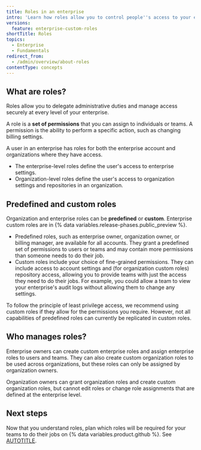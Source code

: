 ```yaml
---
title: Roles in an enterprise
intro: 'Learn how roles allow you to control people''s access to your enterprise''s settings and resources.'
versions:
  feature: enterprise-custom-roles
shortTitle: Roles
topics:
  - Enterprise
  - Fundamentals
redirect_from:
  - /admin/overview/about-roles
contentType: concepts
---
```


## What are roles?

Roles allow you to delegate administrative duties and manage access securely at every level of your enterprise.

A role is a **set of permissions** that you can assign to individuals or teams. A permission is the ability to perform a specific action, such as changing billing settings.

A user in an enterprise has roles for both the enterprise account and organizations where they have access.

* The enterprise-level roles define the user's access to enterprise settings.
* Organization-level roles define the user's access to organization settings and repositories in an organization.

## Predefined and custom roles

Organization and enterprise roles can be **predefined** or **custom**. Enterprise custom roles are in {% data variables.release-phases.public_preview %}.

* Predefined roles, such as enterprise owner, organization owner, or billing manager, are available for all accounts. They grant a predefined set of permissions to users or teams and may contain more permissions than someone needs to do their job.
* Custom roles include your choice of fine-grained permissions. They can include access to account settings and (for organization custom roles) repository access, allowing you to provide teams with just the access they need to do their jobs. For example, you could allow a team to view your enterprise's audit logs without allowing them to change any settings.

To follow the principle of least privilege access, we recommend using custom roles if they allow for the permissions you require. However, not all capabilities of predefined roles can currently be replicated in custom roles.

## Who manages roles?

Enterprise owners can create custom enterprise roles and assign enterprise roles to users and teams. They can also create custom organization roles to be used across organizations, but these roles can only be assigned by organization owners.

Organization owners can grant organization roles and create custom organization roles, but cannot edit roles or change role assignments that are defined at the enterprise level.

## Next steps

Now that you understand roles, plan which roles will be required for your teams to do their jobs on {% data variables.product.github %}. See [AUTOTITLE](/admin/managing-accounts-and-repositories/managing-roles-in-your-enterprise/identify-role-requirements).
